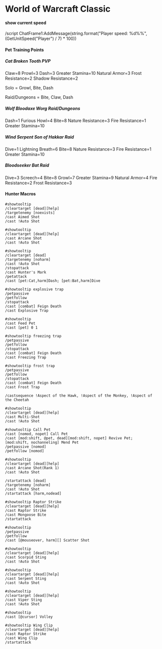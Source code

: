 # World of Warcraft Classic

#### show current speed
/script ChatFrame1:AddMessage(string.format("Player speed: %d%%", (GetUnitSpeed("Player") / 7) * 100))
#### Pet Training Points
##### Cat Broken Tooth PVP
Claw=8
Prowl=3
Dash=3
Greater Stamina=10
Natural Armor=3
Frost Resistance=2
Shadow Resistance=2

Solo = Growl, Bite, Dash

Raid/Dungeons = Bite, Claw, Dash
##### Wolf Bloodaxe Worg Raid/Dungeons
Dash=1
Furious Howl=4
Bite=8
Nature Resistance=3
Fire Resistance=1
Greater Stamina=10
##### Wind Serpent Son of Hakkar Raid
Dive=1
Lightning Breath=6
Bite=8
Nature Resistance=3
Fire Resistance=1
Greater Stamina=10
##### Bloodseeker Bat Raid
Dive=3
Screech=4
Bite=8
Growl=7
Greater Stamina=9
Natural Armor=4
Fire Resistance=2
Frost Resistance=3
#### Hunter Macros
```
#showtooltip
/cleartarget [dead][help]
/targetenemy [noexists]
/cast Aimed Shot
/cast !Auto Shot

#showtooltip
/cleartarget [dead][help]
/cast Arcane Shot
/cast !Auto Shot

#showtooltip
/cleartarget [dead]
/targetenemy [noharm]
/cast !Auto Shot
/stopattack
/cast Hunter's Mark
/petattack
/cast [pet:Cat,harm]Dash; [pet:Bat,harm]Dive

#showtooltip explosive trap
/petpassive
/petfollow
/stopattack
/cast [combat] Feign Death
/cast Explosive Trap

#showtooltip
/cast Feed Pet
/cast [pet] 0 1

#showtooltip freezing trap
/petpassive
/petfollow
/stopattack
/cast [combat] Feign Death
/cast Freezing Trap

#showtooltip frost trap
/petpassive
/petfollow
/stopattack
/cast [combat] Feign Death
/cast Frost Trap

/castsequence !Aspect of the Hawk, !Aspect of the Monkey, !Aspect of the Cheetah

#showtooltip
/cleartarget [dead][help]
/cast Multi-Shot
/cast !Auto Shot

#showtooltip Call Pet
/cast [nomod, nopet] Call Pet
/cast [mod:shift, @pet, dead][mod:shift, nopet] Revive Pet; [mod:shift, nochanneling] Mend Pet
/petpassive [nomod]
/petfollow [nomod]

#showtooltip
/cleartarget [dead][help]
/cast Arcane Shot(Rank 1)
/cast !Auto Shot

/startattack [dead]
/targetenemy [noharm]
/cast !Auto Shot
/startattack [harm,nodead]

#showtooltip Raptor Strike
/cleartarget [dead][help]
/cast Raptor Strike
/cast Mongoose Bite
/startattack

#showtooltip
/petpassive
/petfollow
/cast [@mouseover, harm][] Scatter Shot

#showtooltip
/cleartarget [dead][help]
/cast Scorpid Sting
/cast !Auto Shot

#showtooltip
/cleartarget [dead][help]
/cast Serpent Sting
/cast !Auto Shot

#showtooltip
/cleartarget [dead][help]
/cast Viper Sting
/cast !Auto Shot

#showtooltip
/cast [@cursor] Volley

#showtooltip Wing Clip
/cleartarget [dead][help]
/cast Raptor Strike
/cast Wing Clip
/startattack






